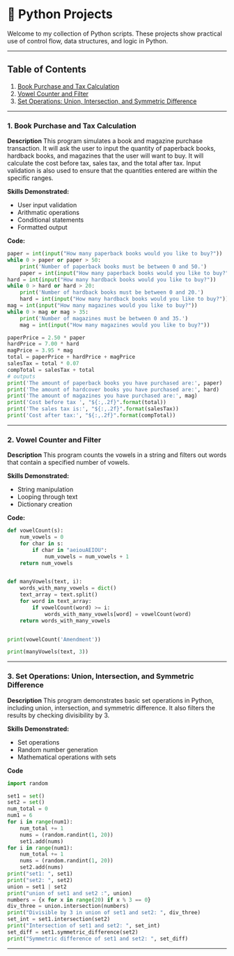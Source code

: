 # 🐍 Python Projects
Welcome to my collection of Python scripts. These projects show practical use of control flow, data structures, and logic in Python.


---

## Table of Contents

1. [Book Purchase and Tax Calculation](#book-purchase-and-tax-calculation)
2. [Vowel Counter and Filter](#vowel-counter-and-filter)
3. [Set Operations: Union, Intersection, and Symmetric Difference](#set-operations-union-intersection-and-symmetric-difference)

---
### 1. **Book Purchase and Tax Calculation**

**Description**
This program simulates a book and magazine purchase transaction. It will ask the user to input the quantity of paperback books, hardback books, and magazines that the user will want to buy. It will calculate the cost before tax, sales tax, and the total after tax. Input validation is also used to ensure that the quantities entered are within the specific ranges.

**Skills Demonstrated:**
- User input validation
- Arithmatic operations
- Conditional statements
- Formatted output

**Code:**
```python
paper = int(input("How many paperback books would you like to buy?"))
while 0 > paper or paper > 50:
    print('Number of paperback books must be between 0 and 50.')
    paper = int(input("How many paperback books would you like to buy?"))
hard = int(input("How many hardback books would you like to buy?"))
while 0 > hard or hard > 20:
    print('Number of hardback books must be between 0 and 20.')
    hard = int(input("How many hardback books would you like to buy?"))
mag = int(input("How many magazines would you like to buy?"))
while 0 > mag or mag > 35:
    print('Number of magazines must be between 0 and 35.')
    mag = int(input("How many magazines would you like to buy?"))

paperPrice = 2.50 * paper
hardPrice = 7.00 * hard
magPrice = 3.95 * mag
total = paperPrice + hardPrice + magPrice
salesTax = total * 0.07
compTotal = salesTax + total
# outputs
print('The amount of paperback books you have purchased are:', paper)
print('The amount of hardcover books you have purchased are:', hard)
print('The amount of magazines you have purchased are:', mag)
print('Cost before tax ', "${:,.2f}".format(total))
print('The sales tax is:', "${:,.2f}".format(salesTax))
print('Cost after tax:', "${:,.2f}".format(compTotal))
```
---
### 2. **Vowel Counter and Filter**

**Description**
This program counts the vowels in a string and filters out words that contain a specified number of vowels.

**Skills Demonstrated:**
- String manipulation
- Looping through text
- Dictionary creation

**Code:**
```python
def vowelCount(s):
    num_vowels = 0
    for char in s:
        if char in "aeiouAEIOU":
            num_vowels = num_vowels + 1
    return num_vowels


def manyVowels(text, i):
    words_with_many_vowels = dict()
    text_array = text.split()
    for word in text_array:
        if vowelCount(word) >= i:
            words_with_many_vowels[word] = vowelCount(word)
    return words_with_many_vowels


print(vowelCount('Amendment'))

print(manyVowels(text, 3))
```
---
### 3. **Set Operations: Union, Intersection, and Symmetric Difference**

**Description**
This program demonstrates basic set operations in Python, including union, intersection, and symmetric difference. It also filters the results by checking divisibility by 3.

**Skills Demonstrated:**
- Set operations
- Random number generation
- Mathematical operations with sets

**Code**
```python
import random

set1 = set()
set2 = set()
num_total = 0
num1 = 6
for i in range(num1):
    num_total += 1
    nums = (random.randint(1, 20))
    set1.add(nums)
for i in range(num1):
    num_total += 1
    nums = (random.randint(1, 20))
    set2.add(nums)
print("set1: ", set1)
print("set2: ", set2)
union = set1 | set2
print("union of set1 and set2 :", union)
numbers = {x for x in range(20) if x % 3 == 0}
div_three = union.intersection(numbers)
print("Divisible by 3 in union of set1 and set2: ", div_three)
set_int = set1.intersection(set2)
print("Intersection of set1 and set2: ", set_int)
set_diff = set1.symmetric_difference(set2)
print("Symmetric difference of set1 and set2: ", set_diff)
```
---